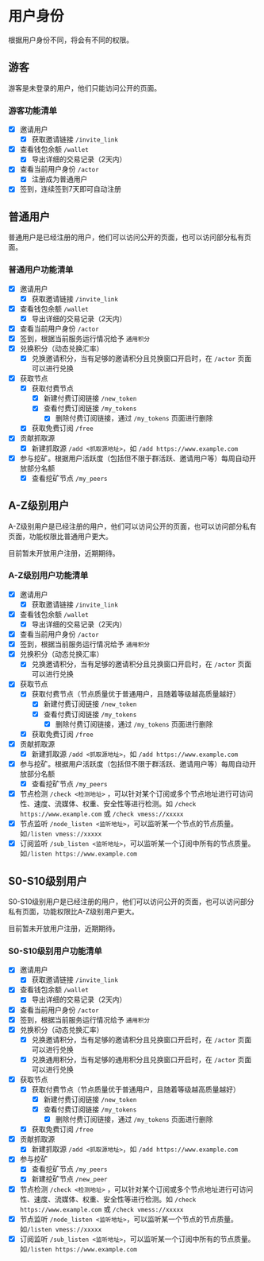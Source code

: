 # 用户身份

根据用户身份不同，将会有不同的权限。

## 游客

游客是未登录的用户，他们只能访问公开的页面。

### 游客功能清单

- [x] 邀请用户
  - [x] 获取邀请链接 `/invite_link`
- [x] 查看钱包余额 `/wallet`
  - [x] 导出详细的交易记录（2天内）
- [x] 查看当前用户身份 `/actor`
  - [x] 注册成为普通用户
- [x] 签到，连续签到7天即可自动注册

## 普通用户

普通用户是已经注册的用户，他们可以访问公开的页面，也可以访问部分私有页面。

### 普通用户功能清单

- [x] 邀请用户
  - [x] 获取邀请链接 `/invite_link`
- [x] 查看钱包余额 `/wallet`
  - [x] 导出详细的交易记录（2天内）
- [x] 查看当前用户身份 `/actor`
- [x] 签到，根据当前服务运行情况给予 `通用积分`
- [x] 兑换积分（动态兑换汇率）
  - [x] 兑换邀请积分，当有足够的邀请积分且兑换窗口开启时，在 `/actor` 页面可以进行兑换
- [x] 获取节点
  - [x] 获取付费节点
    - [x] 新建付费订阅链接 `/new_token`
    - [x] 查看付费订阅链接 `/my_tokens`
      - [x] 删除付费订阅链接，通过 `/my_tokens` 页面进行删除
  - [x] 获取免费订阅 `/free`
- [x] 贡献抓取源
  - [x] 新建抓取源 `/add <抓取源地址>`，如 `/add https://www.example.com`
- [x] 参与挖矿。根据用户活跃度（包括但不限于群活跃、邀请用户等）每周自动开放部分名额
  - [x] 查看挖矿节点 `/my_peers`

## A-Z级别用户

A-Z级别用户是已经注册的用户，他们可以访问公开的页面，也可以访问部分私有页面，功能权限比普通用户更大。

目前暂未开放用户注册，近期期待。

### A-Z级别用户功能清单

- [x] 邀请用户
  - [x] 获取邀请链接 `/invite_link`
- [x] 查看钱包余额 `/wallet`
  - [x] 导出详细的交易记录（2天内）
- [x] 查看当前用户身份 `/actor`
- [x] 签到，根据当前服务运行情况给予 `通用积分`
- [x] 兑换积分（动态兑换汇率）
  - [x] 兑换邀请积分，当有足够的邀请积分且兑换窗口开启时，在 `/actor` 页面可以进行兑换
- [x] 获取节点
  - [x] 获取付费节点（节点质量优于普通用户，且随着等级越高质量越好）
    - [x] 新建付费订阅链接 `/new_token`
    - [x] 查看付费订阅链接 `/my_tokens`
      - [x] 删除付费订阅链接，通过 `/my_tokens` 页面进行删除
  - [x] 获取免费订阅 `/free`
- [x] 贡献抓取源
  - [x] 新建抓取源 `/add <抓取源地址>`，如 `/add https://www.example.com`
- [x] 参与挖矿。根据用户活跃度（包括但不限于群活跃、邀请用户等）每周自动开放部分名额
  - [x] 查看挖矿节点 `/my_peers`
- [x] 节点检测 `/check <检测地址>`
  ，可以针对某个订阅或多个节点地址进行可访问性、速度、流媒体、权重、安全性等进行检测。如 `/check https://www.example.com`
  或 `/check vmess://xxxxx`
- [x] 节点监听 `/node_listen <监听地址>`，可以监听某一个节点的节点质量。 如`/listen vmess://xxxxx`
- [x] 订阅监听 `/sub_listen <监听地址>`，可以监听某一个订阅中所有的节点质量。 如`/listen https://www.example.com`

## S0-S10级别用户

S0-S10级别用户是已经注册的用户，他们可以访问公开的页面，也可以访问部分私有页面，功能权限比A-Z级别用户更大。

目前暂未开放用户注册，近期期待。

### S0-S10级别用户功能清单

- [x] 邀请用户
  - [x] 获取邀请链接 `/invite_link`
- [x] 查看钱包余额 `/wallet`
  - [x] 导出详细的交易记录（2天内）
- [x] 查看当前用户身份 `/actor`
- [x] 签到，根据当前服务运行情况给予 `通用积分`
- [x] 兑换积分（动态兑换汇率）
  - [x] 兑换邀请积分，当有足够的邀请积分且兑换窗口开启时，在 `/actor` 页面可以进行兑换
  - [x] 兑换通用积分，当有足够的通用积分且兑换窗口开启时，在 `/actor` 页面可以进行兑换
- [x] 获取节点
  - [x] 获取付费节点（节点质量优于普通用户，且随着等级越高质量越好）
    - [x] 新建付费订阅链接 `/new_token`
    - [x] 查看付费订阅链接 `/my_tokens`
      - [x] 删除付费订阅链接，通过 `/my_tokens` 页面进行删除
  - [x] 获取免费订阅 `/free`
- [x] 贡献抓取源
  - [x] 新建抓取源 `/add <抓取源地址>`，如 `/add https://www.example.com`
- [x] 参与挖矿
  - [x] 查看挖矿节点 `/my_peers`
  - [x] 新建挖矿节点 `/new_peer`
- [x] 节点检测 `/check <检测地址>`
  ，可以针对某个订阅或多个节点地址进行可访问性、速度、流媒体、权重、安全性等进行检测。如 `/check https://www.example.com`
  或 `/check vmess://xxxxx`
- [x] 节点监听 `/node_listen <监听地址>`，可以监听某一个节点的节点质量。 如`/listen vmess://xxxxx`
- [x] 订阅监听 `/sub_listen <监听地址>`，可以监听某一个订阅中所有的节点质量。 如`/listen https://www.example.com`
